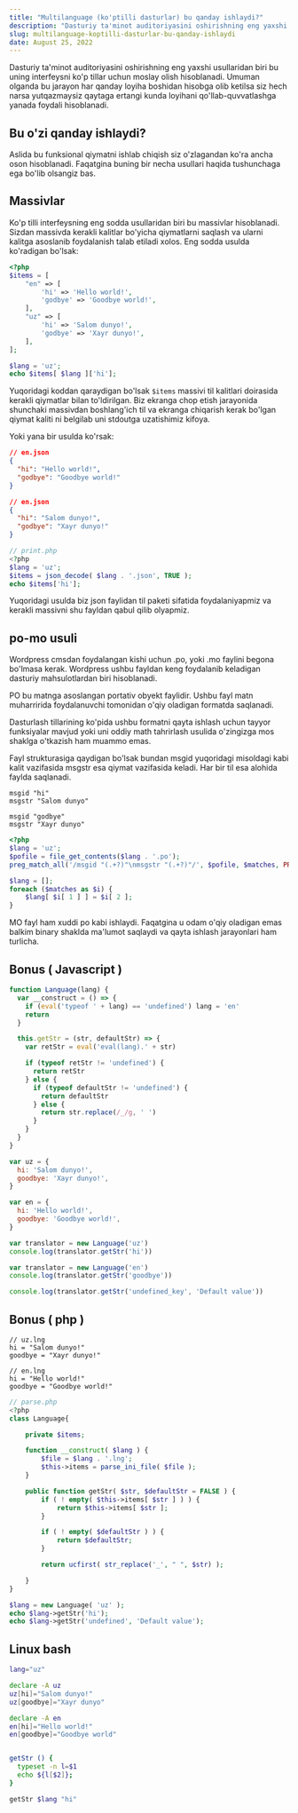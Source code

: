 ```yaml
---
title: "Multilanguage (ko'ptilli dasturlar) bu qanday ishlaydi?"
description: "Dasturiy ta'minot auditoriyasini oshirishning eng yaxshi usullaridan biri bu uning interfeysni ko'p tillar uchun moslay olish hisoblanadi..."
slug: multilanguage-koptilli-dasturlar-bu-qanday-ishlaydi
date: August 25, 2022
---
```


Dasturiy ta'minot auditoriyasini oshirishning eng yaxshi usullaridan biri bu uning interfeysni ko'p tillar uchun moslay olish hisoblanadi.
Umuman olganda bu jarayon har qanday loyiha boshidan hisobga olib ketilsa siz hech narsa yutqazmaysiz qaytaga ertangi kunda loyihani qo'llab-quvvatlashga yanada foydali hisoblanadi.

## Bu o'zi qanday ishlaydi?

Aslida bu funksional qiymatni ishlab chiqish siz o'zlagandan ko'ra ancha oson hisoblanadi. Faqatgina buning bir necha usullari haqida tushunchaga ega bo'lib olsangiz bas.

## Massivlar

Ko'p tilli interfeysning eng sodda usullaridan biri bu massivlar hisoblanadi. Sizdan massivda kerakli kalitlar bo'yicha qiymatlarni saqlash va ularni kalitga asoslanib foydalanish talab etiladi xolos.
Eng sodda usulda ko'radigan bo'lsak:

```php
<?php
$items = [
    "en" => [
        'hi' => 'Hello world!',
        'godbye' => 'Goodbye world!',
    ],
    "uz" => [
        'hi' => 'Salom dunyo!',
        'godbye' => 'Xayr dunyo!',
    ],
];

$lang = 'uz';
echo $items[ $lang ]['hi'];
```

Yuqoridagi koddan qaraydigan bo'lsak `$items` massivi til kalitlari doirasida kerakli qiymatlar bilan to'ldirilgan. Biz ekranga chop etish jarayonida shunchaki massivdan boshlang'ich til va ekranga chiqarish kerak bo'lgan qiymat kaliti ni belgilab uni stdoutga uzatishimiz kifoya.

Yoki yana bir usulda ko'rsak:

```json
// en.json
{
  "hi": "Hello world!",
  "godbye": "Goodbye world!"
}
```

```json
// en.json
{
  "hi": "Salom dunyo!",
  "godbye": "Xayr dunyo!"
}
```

```php
// print.php
<?php
$lang = 'uz';
$items = json_decode( $lang . '.json', TRUE );
echo $items['hi'];
```

Yuqoridagi usulda biz json faylidan til paketi sifatida foydalaniyapmiz va kerakli massivni shu fayldan qabul qilib olyapmiz.

## po-mo usuli

Wordpress cmsdan foydalangan kishi uchun .po, yoki .mo faylini begona bo'lmasa kerak. Wordpress ushbu fayldan keng foydalanib keladigan dasturiy mahsulotlardan biri hisoblanadi.

PO bu matnga asoslangan portativ obyekt faylidir. Ushbu fayl matn muharririda foydalanuvchi tomonidan o'qiy oladigan formatda saqlanadi.

Dasturlash tillarining ko'pida ushbu formatni qayta ishlash uchun tayyor funksiyalar mavjud yoki uni oddiy math tahrirlash usulida o'zingizga mos shaklga o'tkazish ham muammo emas.

Fayl strukturasiga qaydigan bo'lsak bundan msgid yuqoridagi misoldagi kabi kalit vazifasida msgstr esa qiymat vazifasida keladi. Har bir til esa alohida faylda saqlanadi.

```po
msgid "hi"
msgstr "Salom dunyo"

msgid "godbye"
msgstr "Xayr dunyo"
```

```php
<?php
$lang = 'uz';
$pofile = file_get_contents($lang . '.po');
preg_match_all('/msgid "(.+?)"\nmsgstr "(.+?)"/', $pofile, $matches, PREG_SET_ORDER);

$lang = [];
foreach ($matches as $i) {
    $lang[ $i[ 1 ] ] = $i[ 2 ];
}
```

MO fayl ham xuddi po kabi ishlaydi. Faqatgina u odam o'qiy oladigan emas balkim binary shaklda ma'lumot saqlaydi va qayta ishlash jarayonlari ham turlicha.

## Bonus ( Javascript )

```js
function Language(lang) {
  var __construct = () => {
    if (eval('typeof ' + lang) == 'undefined') lang = 'en'
    return
  }

  this.getStr = (str, defaultStr) => {
    var retStr = eval('eval(lang).' + str)

    if (typeof retStr != 'undefined') {
      return retStr
    } else {
      if (typeof defaultStr != 'undefined') {
        return defaultStr
      } else {
        return str.replace(/_/g, ' ')
      }
    }
  }
}

var uz = {
  hi: 'Salom dunyo!',
  goodbye: 'Xayr dunyo!',
}

var en = {
  hi: 'Hello world!',
  goodbye: 'Goodbye world!',
}

var translator = new Language('uz')
console.log(translator.getStr('hi'))

var translator = new Language('en')
console.log(translator.getStr('goodbye'))

console.log(translator.getStr('undefined_key', 'Default value'))
```

## Bonus ( php )

```
// uz.lng
hi = "Salom dunyo!"
goodbye = "Xayr dunyo!"
```

```
// en.lng
hi = "Hello world!"
goodbye = "Goodbye world!"
```

```php
// parse.php
<?php
class Language{

    private $items;

    function __construct( $lang ) {
        $file = $lang . '.lng';
        $this->items = parse_ini_file( $file );
    }

    public function getStr( $str, $defaultStr = FALSE ) {
        if ( ! empty( $this->items[ $str ] ) ) {
            return $this->items[ $str ];
        }

        if ( ! empty( $defaultStr ) ) {
            return $defaultStr;
        }

        return ucfirst( str_replace('_', " ", $str) );

    }
}

$lang = new Language( 'uz' );
echo $lang->getStr('hi');
echo $lang->getStr('undefined', 'Default value');
```

## Linux bash

```bash
lang="uz"

declare -A uz
uz[hi]="Salom dunyo!"
uz[goodbye]="Xayr dunyo"

declare -A en
en[hi]="Hello world!"
en[goodbye]="Goodbye world"


getStr () {
  typeset -n l=$1
  echo ${l[$2]};
}

getStr $lang "hi"
```
